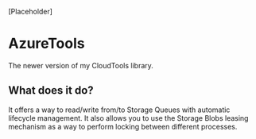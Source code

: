 [Placeholder]

# AzureTools
The newer version of my CloudTools library.

## What does it do?
It offers a way to read/write from/to Storage Queues with automatic lifecycle management. It also allows you to use the Storage Blobs leasing mechanism as a way to perform locking between different processes. 
